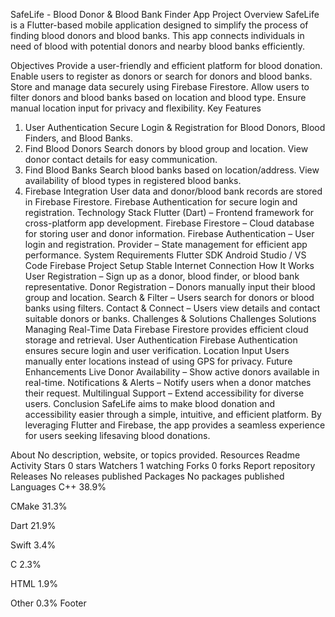 SafeLife - Blood Donor & Blood Bank Finder App
Project Overview
SafeLife is a Flutter-based mobile application designed to simplify the process of finding blood donors and blood banks. This app connects individuals in need of blood with potential donors and nearby blood banks efficiently.

Objectives
Provide a user-friendly and efficient platform for blood donation.
Enable users to register as donors or search for donors and blood banks.
Store and manage data securely using Firebase Firestore.
Allow users to filter donors and blood banks based on location and blood type.
Ensure manual location input for privacy and flexibility.
Key Features
1. User Authentication
Secure Login & Registration for Blood Donors, Blood Finders, and Blood Banks.
2. Find Blood Donors
Search donors by blood group and location.
View donor contact details for easy communication.
3. Find Blood Banks
Search blood banks based on location/address.
View availability of blood types in registered blood banks.
4. Firebase Integration
User data and donor/blood bank records are stored in Firebase Firestore.
Firebase Authentication for secure login and registration.
Technology Stack
Flutter (Dart) – Frontend framework for cross-platform app development.
Firebase Firestore – Cloud database for storing user and donor information.
Firebase Authentication – User login and registration.
Provider – State management for efficient app performance.
System Requirements
Flutter SDK
Android Studio / VS Code
Firebase Project Setup
Stable Internet Connection
How It Works
User Registration – Sign up as a donor, blood finder, or blood bank representative.
Donor Registration – Donors manually input their blood group and location.
Search & Filter – Users search for donors or blood banks using filters.
Contact & Connect – Users view details and contact suitable donors or banks.
Challenges & Solutions
Challenges	Solutions
Managing Real-Time Data	Firebase Firestore provides efficient cloud storage and retrieval.
User Authentication	Firebase Authentication ensures secure login and user verification.
Location Input	Users manually enter locations instead of using GPS for privacy.
Future Enhancements
Live Donor Availability – Show active donors available in real-time.
Notifications & Alerts – Notify users when a donor matches their request.
Multilingual Support – Extend accessibility for diverse users.
Conclusion
SafeLife aims to make blood donation and accessibility easier through a simple, intuitive, and efficient platform. By leveraging Flutter and Firebase, the app provides a seamless experience for users seeking lifesaving blood donations.

About
No description, website, or topics provided.
Resources
 Readme
 Activity
Stars
 0 stars
Watchers
 1 watching
Forks
 0 forks
Report repository
Releases
No releases published
Packages
No packages published
Languages
C++
38.9%
 
CMake
31.3%
 
Dart
21.9%
 
Swift
3.4%
 
C
2.3%
 
HTML
1.9%
 
Other
0.3%
Footer
